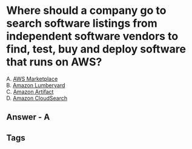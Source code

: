 # Where should a company go to search software listings from independent software vendors to find, test, buy and deploy software that runs on AWS?

A. [AWS Marketplace](../202309130416)  
B. [Amazon Lumberyard](../202309130403)  
C. [Amazon Artifact](../202309130400)  
D. [Amazon CloudSearch](../202309130359)  

## Answer - A

## Tags

